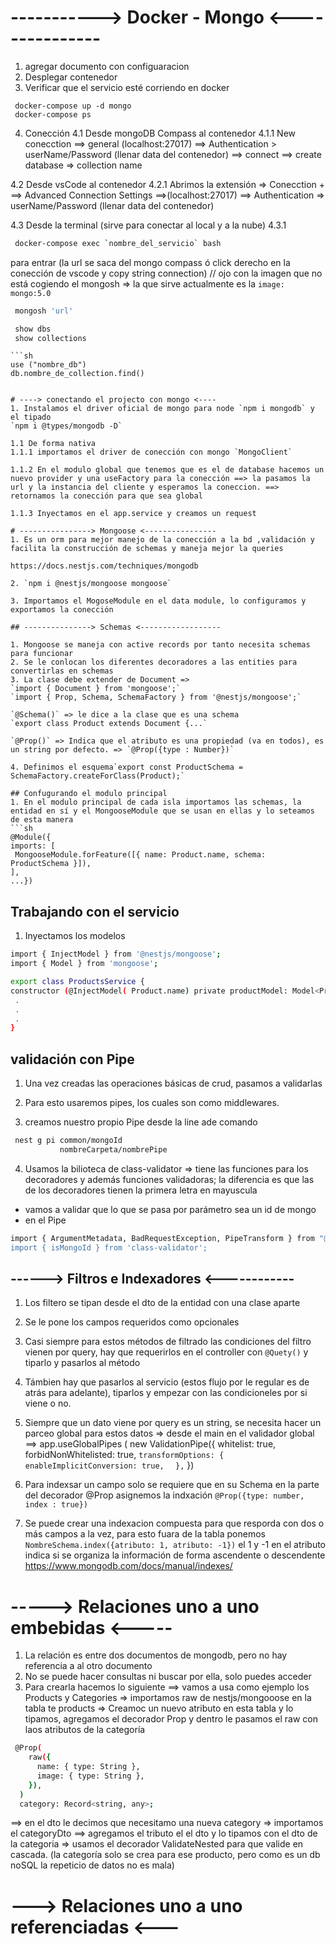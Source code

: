# -----------> Docker - Mongo <---------------
1. agregar documento con configuaracion 
2. Desplegar contenedor
3. Verificar que el servicio esté corriendo en docker
 ```
  docker-compose up -d mongo
  docker-compose ps

  ```
4. Conección
 4.1 Desde mongoDB Compass al contenedor
  4.1.1 New conecction ==> general (localhost:27017) ==> Authentication > userName/Password (llenar data del contenedor) ==> connect ==> create database => collection name
 
 4.2 Desde vsCode al contenedor
  4.2.1 Abrimos la extensión => Conecction + ==> Advanced Connection Settings ==>(localhost:27017) ==> Authentication => userName/Password (llenar data del contenedor)

 4.3 Desde la terminal (sirve para conectar al local y a la nube)
  4.3.1
   ```sh
    docker-compose exec `nombre_del_servicio` bash

   ```
   para entrar (la url se saca del mongo compass ó click derecho en la conección de vscode y copy string connection) // ojo con la imagen que no está cogiendo el mongosh => la que sirve actualmente es la `image: mongo:5.0`
   ```sh
    mongosh 'url'
   ```
   ```sh
    show dbs
    show collections
   ```
    ```sh
    use ("nombre_db")
    db.nombre_de_collection.find()
   ```

# ----> conectando el projecto con mongo <----
1. Instalamos el driver oficial de mongo para node `npm i mongodb` y el tipado 
 `npm i @types/mongodb -D`

1.1 De forma nativa
 1.1.1 importamos el driver de conección con mongo `MongoClient`

 1.1.2 En el modulo global que tenemos que es el de database hacemos un nuevo provider y una useFactory para la conección ==> la pasamos la url y la instancia del cliente y esperamos la coneccion. ==> retornamos la conección para que sea global

 1.1.3 Inyectamos en el app.service y creamos un request

# ----------------> Mongoose <----------------
1. Es un orm para mejor manejo de la conección a la bd ,validación y facilita la construcción de schemas y maneja mejor la queries

https://docs.nestjs.com/techniques/mongodb

2. `npm i @nestjs/mongoose mongoose` 

3. Importamos el MogoseModule en el data module, lo configuramos y exportamos la conección

## ---------------> Schemas <------------------

1. Mongoose se maneja con active records por tanto necesita schemas para funcionar
2. Se le conlocan los diferentes decoradores a las entities para convertirlas en schemas
3. La clase debe extender de Document =>
`import { Document } from 'mongoose';`
`import { Prop, Schema, SchemaFactory } from '@nestjs/mongoose';`

 `@Schema()` => le dice a la clase que es una schema
 `export class Product extends Document {...`

 `@Prop()` => Indica que el atributo es una propiedad (va en todos), es un string por defecto. => `@Prop({type : Number})`

 4. Definimos el esquema`export const ProductSchema = SchemaFactory.createForClass(Product);`

## Confugurando el modulo principal
1. En el modulo principal de cada isla importamos las schemas, la entidad en sí y el MongooseModule que se usan en ellas y lo seteamos de esta manera
```sh
@Module({
  imports: [
    MongooseModule.forFeature([{ name: Product.name, schema: ProductSchema }]),
  ],
  ...})
  ```
  ## Trabajando con el servicio

  1. Inyectamos los modelos
  ```sh
  import { InjectModel } from '@nestjs/mongoose';
  import { Model } from 'mongoose';

  export class ProductsService {
  constructor (@InjectModel( Product.name) private productModel: Model<Product>){}
   .
   .
   .
  }
  ```
  ## validación con Pipe
  1. Una vez creadas las operaciones básicas de crud, pasamos a validarlas

  2. Para esto usaremos pipes, los cuales son como middlewares.

  3. creamos nuestro propio Pipe desde la line ade comando
   ```sh
    nest g pi common/mongoId
              nombreCarpeta/nombrePipe
   ```
 4. Usamos la bilioteca de class-validator => tiene las funciones para los decoradores y además funciones validadoras; la diferencia es que las de los decoradores tienen la primera letra en mayuscula
 - vamos a validar que lo que se pasa por parámetro sea un id de mongo
 - en el Pipe 
  ```sh
  import { ArgumentMetadata, BadRequestException, PipeTransform } from "@nestjs/common
  import { isMongoId } from 'class-validator';

  ```

## ------> Filtros e Indexadores <------------
1. Los filtero se tipan desde el dto de la entidad con una clase aparte

2. Se le pone los campos requeridos como opcionales

3. Casi siempre para estos métodos de filtrado las condiciones del filtro vienen por query,
hay que requerirlos en el controller con `@Quety()` y tiparlo y pasarlos al método

4. Támbien hay que pasarlos al servicio (estos flujo por le regular es de atrás para adelante), tiparlos y empezar con las condicioneles por si viene o no.

5. Siempre que un dato viene por query es un string, se necesita hacer un parceo global para estos datos => desde el main en el validador global ==> 
app.useGlobalPipes (
    new ValidationPipe({
      whitelist: true,
      forbidNonWhitelisted: true,
      ``transformOptions: {``
       `` enableImplicitConversion: true,``
    ``  },``
    })

6. Para indexsar un campo solo se requiere que en su Schema en la parte del decorador @Prop asignemos la indxación `@Prop({type: number, index : true})`

7. Se puede crear una indexacion compuesta para que resporda con dos o más campos a la vez, para esto fuara de la tabla ponemos `NombreSchema.index({atributo: 1, atributo: -1})` el 1 y -1 en el atributo indica si se organiza la información de forma ascendente o descendente
https://www.mongodb.com/docs/manual/indexes/

# -----> Relaciones uno a uno embebidas <-----
1. La relación es entre dos documentos de mongodb, pero no hay referencia a al otro documento
2. No se puede hacer consultas ni buscar por ella, solo puedes acceder
3. Para crearla hacemos lo siguiente ==> vamos a usa como ejemplo los Products y Categories => importamos raw de nestjs/mongooose en la tabla te products => Creamoc un nuevo atributo en esta tabla y lo tipamos, agregamos el decorador Prop y dentro le pasamos el raw con laos atributos de la categoría 
```sh
 @Prop(
    raw({
      name: { type: String },
      image: { type: String },
    }),
  )
  category: Record<string, any>;
```
==> en el dto le decimos que necesitamo una nueva category => importamos el categoryDto ==> agregamos el tributo el el dto y lo tipamos con el dto de la categoria => usamos el decorador ValidateNested para que valide en cascada. (la categoría solo se crea para ese producto, pero como es un db noSQL la repeticio de datos no es mala)

# ---> Relaciones uno a uno referenciadas <---

